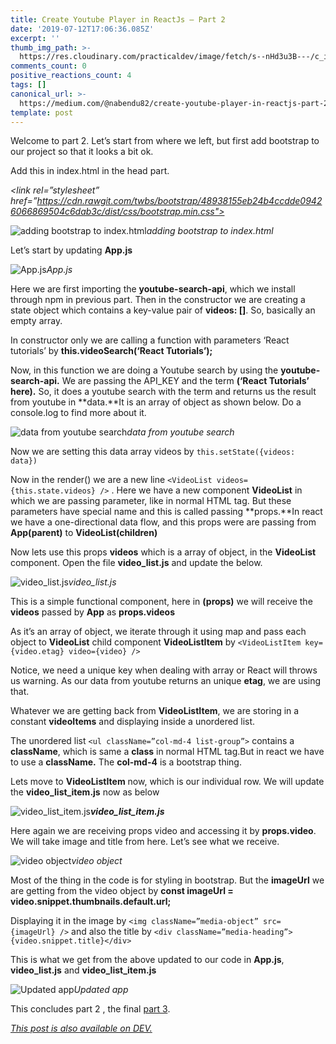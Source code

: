 ```yaml
---
title: Create Youtube Player in ReactJs — Part 2
date: '2019-07-12T17:06:36.085Z'
excerpt: ''
thumb_img_path: >-
  https://res.cloudinary.com/practicaldev/image/fetch/s--nHd3u3B---/c_imagga_scale,f_auto,fl_progressive,h_420,q_auto,w_1000/https://res.cloudinary.com/practicaldev/image/fetch/s--Yy0VmOcK--/c_imagga_scale%2Cf_auto%2Cfl_progressive%2Ch_420%2Cq_auto%2Cw_1000/https://thepracticaldev.s3.amazonaws.com/i/xibx7jynh7bx9j75cppp.jpeg
comments_count: 0
positive_reactions_count: 4
tags: []
canonical_url: >-
  https://medium.com/@nabendu82/create-youtube-player-in-reactjs-part-2-a5f91d4fe61d
template: post
---
```

Welcome to part 2. Let’s start from where we left, but first add bootstrap to our project so that it looks a bit ok.

Add this in index.html in the head part.

*<link rel=”stylesheet” href=”https://cdn.rawgit.com/twbs/bootstrap/48938155eb24b4ccdde09426066869504c6dab3c/dist/css/bootstrap.min.css">*

![adding bootstrap to index.html](https://cdn-images-1.medium.com/max/2142/1*zhflCrYaDUPQ00IBqusoCA.png)*adding bootstrap to index.html*

Let’s start by updating **App.js**

![App.js](https://cdn-images-1.medium.com/max/2000/1*fTTVk9I9KLLP-lsIdREftQ.png)*App.js*

Here we are first importing the **youtube-search-api**, which we install through npm in previous part. Then in the constructor we are creating a state object which contains a key-value pair of **videos: []**. So, basically an empty array.

In constructor only we are calling a function with parameters ‘React tutorials’ by **this.videoSearch(‘React Tutorials’);**

Now, in this function we are doing a Youtube search by using the **youtube-search-api.** We are passing the API_KEY and the term **(‘React Tutorials’ here).** So, it does a youtube search with the term and returns us the result from youtube in **data.**It is an array of object as shown below. Do a console.log to find more about it.

![data from youtube search](https://cdn-images-1.medium.com/max/2226/1*hA4sdMty7hR1mH10d2xDvA.png)*data from youtube search*

Now we are setting this data array videos by 
`this.setState({videos: data})`


Now in the render() we are a new line 
`<VideoList videos={this.state.videos} />`
. Here we have a new component **VideoList** in which we are passing parameter, like in normal HTML tag. But these parameters have special name and this is called passing **props.**In react we have a one-directional data flow, and this props were are passing from **App(parent)** to **VideoList(children)**

Now lets use this props **videos** which is a array of object, in the **VideoList** component. Open the file **video_list.js** and update the below.

![video_list.js](https://cdn-images-1.medium.com/max/2000/1*nT_x9WiOKJEpcV6EgDzLVg.png)*video_list.js*

This is a simple functional component, here in **(props)** we will receive the **videos** passed by **App** as **props.videos**

As it’s an array of object, we iterate through it using map and pass each object to **VideoList** child component **VideoListItem** by 
`<VideoListItem key={video.etag} video={video} />`


Notice, we need a unique key when dealing with array or React will throws us warning. As our data from youtube returns an unique **etag**, we are using that.

Whatever we are getting back from **VideoListItem**, we are storing in a constant **videoItems** and displaying inside a unordered list.

The unordered list 
`<ul className=”col-md-4 list-group”>`
 contains a **className**, which is same a **class** in normal HTML tag.But in react we have to use a **className.** The **col-md-4** is a bootstrap thing.

Lets move to **VideoListItem** now, which is our individual row. We will update the **video_list_item.js** now as below

![**video_list_item.js**](https://cdn-images-1.medium.com/max/2000/1*ybq_pj6k5hOpCsVoOlVqJA.png)***video_list_item.js***

Here again we are receiving props video and accessing it by **props.video**. We will take image and title from here. Let’s see what we receive.

![video object](https://cdn-images-1.medium.com/max/3610/1*nI7B8d846ElzdUHiUfwv4Q.png)*video object*

Most of the thing in the code is for styling in bootstrap. But the **imageUrl** we are getting from the video object by **const imageUrl = video.snippet.thumbnails.default.url;**

Displaying it in the image by 
`<img className=”media-object” src={imageUrl} />`
 and also the title by 
`<div className=”media-heading”>{video.snippet.title}</div>`


This is what we get from the above updated to our code in **App.js**, **video_list.js** and **video_list_item.js**

![Updated app](https://cdn-images-1.medium.com/max/2000/1*n_DsVgewdINOJS60eCbJqw.png)*Updated app*


This concludes part 2 , the final [part 3](https://dev.to/nabendu82/create-youtube-player-in-reactjs-part-3-636).


*[This post is also available on DEV.](https://dev.to/nabendu82/create-youtube-player-in-reactjs-part-2-1a5g)*


<script>
const parent = document.getElementsByTagName('head')[0];
const script = document.createElement('script');
script.type = 'text/javascript';
script.src = 'https://cdnjs.cloudflare.com/ajax/libs/iframe-resizer/4.1.1/iframeResizer.min.js';
script.charset = 'utf-8';
script.onload = function() {
    window.iFrameResize({}, '.liquidTag');
};
parent.appendChild(script);
</script>    
